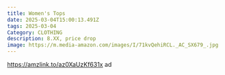 ```yaml
---
title: Women's Tops
date: 2025-03-04T15:00:13.491Z
tags: 2025-03-04
Category: CLOTHING
description: 8.XX, price drop
image: https://m.media-amazon.com/images/I/71kvQehiRCL._AC_SX679_.jpg
---
```

https://amzlink.to/az0XaUzKf631x   ad
